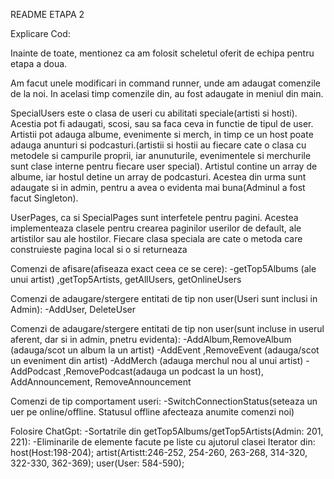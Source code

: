 README ETAPA 2

Explicare Cod:

Inainte de toate, mentionez ca am folosit scheletul oferit de echipa pentru etapa a doua.

Am facut unele modificari in command runner, unde am adaugat comenzile de la noi. 
In acelasi timp comenzile din, au fost adaugate in meniul din main.

SpecialUsers este o clasa de useri cu abilitati speciale(artisti si hosti). Acestia pot fi
adaugati, scosi, sau sa faca ceva in functie de tipul de user. Artistii pot adauga albume, 
evenimente si merch, in timp ce un host poate adauga anunturi si podcasturi.(artistii 
si hostii au fiecare cate o clasa cu metodele si campurile proprii, iar anunuturile,
evenimentele si merchurile sunt clase interne pentru fiecare user special). Artistul contine
un array de albume, iar hostul detine un array de podcasturi. Acestea din urma sunt adaugate 
si in admin, pentru a avea o evidenta mai buna(Adminul a fost facut Singleton).

UserPages, ca si SpecialPages sunt interfetele pentru pagini. Acestea implementeaza clasele 
pentru crearea paginilor userilor de default, ale artistilor sau ale hostilor. Fiecare clasa
speciala are cate o metoda care construieste pagina local si o si returneaza

Comenzi de afisare(afiseaza exact ceea ce se cere):
-getTop5Albums (ale unui artist) ,getTop5Artists, getAllUsers, getOnlineUsers

Comenzi de adaugare/stergere entitati de tip non user(Useri sunt inclusi in Admin):
-AddUser, DeleteUser

Comenzi de adaugare/stergere entitati de tip non user(sunt incluse in userul aferent, dar si 
in admin, pnetru evidenta):
-AddAlbum,RemoveAlbum (adauga/scot un album la un artist)
-AddEvent ,RemoveEvent (adauga/scot un eveniment din artist)
-AddMerch (adauga merchul nou al unui artist)
-AddPodcast ,RemovePodcast(adauga un podcast la un host), 
AddAnnouncement, RemoveAnnouncement

Comenzi de tip comportament useri:
-SwitchConnectionStatus(seteaza un uer pe online/offline. Statusul offline 
afecteaza anumite comenzi noi)

Folosire ChatGpt:
-Sortatrile din getTop5Albums/getTop5Artists(Admin: 201, 221):
-Eliminarile de elemente facute pe liste cu ajutorul clasei Iterator din:
    host(Host:198-204);
    artist(Artistt:246-252, 254-260, 263-268, 314-320, 322-330, 362-369);
    user(User: 584-590);


